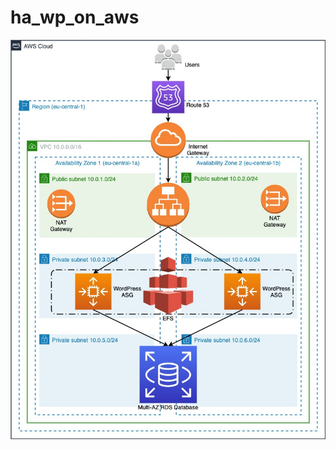 # ha_wp_on_aws
![Alt text](https://github.com/nameisalreadytakenexception/ha_wp_on_aws/blob/master/diagram.jpg?raw=true)